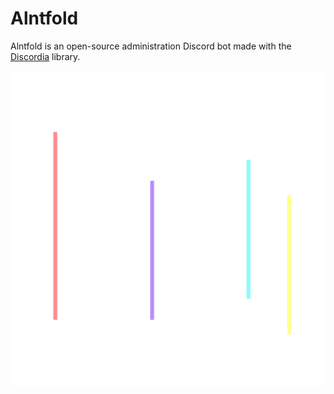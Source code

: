 # Alntfold

Alntfold is an open-source administration Discord bot made with the [Discordia](https://github.com/SinisterRectus/Discordia) library.

![Logo](/Alntfold.png)
